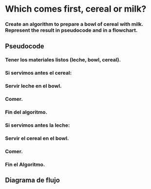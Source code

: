 # Which comes first, cereal or milk?
### Create an algorithm to prepare a bowl of cereal with milk. Represent the result in pseudocode and in a flowchart.

## Pseudocode
### Tener los materiales listos (leche, bowl, cereal).
### Si servimos antes el cereal:
###     Servir leche en el bowl.
###     Comer.
###     Fin del algoritmo.
### Si servimos antes la leche:
###     Servir el cereal en el bowl.
###     Comer.
###     Fin el Algoritmo.

## Diagrama de flujo
